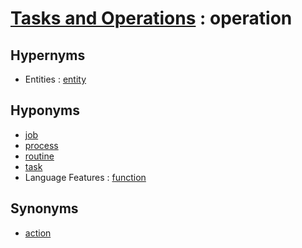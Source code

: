# [Tasks and Operations][1] : operation

## Hypernyms

  - Entities : [entity](../The_Basics/Entities/entity.md)

## Hyponyms

  - [job](job.md)
  - [process](process.md)
  - [routine](routine.md)
  - [task](task.md)
  - Language Features : [function](../Programming_in_General/Language_Features/function.md)

## Synonyms

  - [action](action.md)

[1]: README.md
